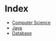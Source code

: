 # Index

- [Computer Science](https://github.com/Juunew/TIL/tree/master/cs)
- [Java](https://github.com/Juunew/TIL/tree/master/java_study)
- [Database](https://github.com/Juunew/TIL/tree/master/database)